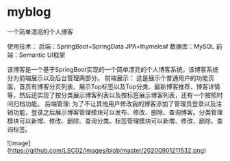 # myblog
一个简单漂亮的个人博客

使用技术：
        后端：SpringBoot+SpringData JPA+thymeleaf
        数据库：MySQL
        前端：Semantic UI框架
        
该博客是一个基于SpringBoot实现的一个简单漂亮的个人博客系统，该博客系统分为前端展示以及后台管理两部分。
前端展示：
这是展示个普通用户的功能页面，首页有博客分页列表、展示Top标签以及Top分类、最新博客推荐、博客详情等，然后还实现了按分类展示博客列表以及按标签展示博客列表，还有一个按照时间归档功能。
后端管理:
为了不让其他用户修改我的博客添加了管理员登录以及注销功能，登录之后展示博客管理模块可以发布、修改、删除、查询博客。分类管理模块可以新增、修改、删除、查询分类。标签管理模块可以新增、修改、删除、查询标签。


![image]
(https://github.com/LSC02/images/blob/master/20200901211532.png)






